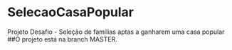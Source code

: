 # SelecaoCasaPopular
Projeto Desafio - Seleção de famílias aptas a ganharem uma casa popular
##O projeto está na branch MASTER.
